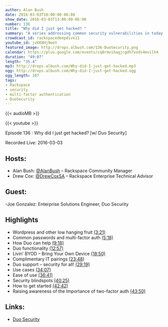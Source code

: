 ```yaml
---
author: Alan Bush
date: 2016-03-03T10:00:00-06:00
show_date: 2016-03-03T13:00:00-06:00
number: 136
title: "Why did I just get hacked? "
summary: "A series addressing common security vulnerabilities in today's threat landscape. This week's topic: Securing Authentication"
crowdcast_id: rackspacedeepdive11
youtube_id: jvKK8Hj9eoY
featured_image: http://drops.albush.com/136-DuoSecurity.png
calendar: https://plus.google.com/events/cq8rmvihagjcgdh7vods4mvilh4
duration: "49:07"
length: "35.4"
mp3: http://drops.albush.com/Why-did-I-just-get-hacked.mp3
ogg: http://drops.albush.com/Why-did-I-just-get-hacked.ogg
ogg_length: 107
tags:
- Rackspace
- security
- multi-factor authentication
- DuoSecurity
---
```

<!--more-->

{{< audioMB >}}

{{< youtube >}}

Episode 136 :  Why did I just get hacked? [w/ Duo Security]

Recorded Live: 2016-03-03

## Hosts:

- Alan Bush: [@AlanBush](http://twitter.com/alanbush) – Rackspace Community Manager
- Drew Cox: [@DrewCoxSA](http://twitter.com/drewcoxsa) – Rackspace Enterprise Technical Advisor


## Guest:

-Joe Gonzalez: Enterprise Solutions Engineer, Duo Security

## Highlights

- Wordpress and other low hanging fruit [(3:21)](https://youtu.be/jvKK8Hj9eoY?t=3m21s)
- Common passwords and multi-factor auth [(5:18)](https://youtu.be/jvKK8Hj9eoY?t=5m18s)
- How Duo can help [(9:18)](https://youtu.be/jvKK8Hj9eoY?t=9m18s)
- Duo functionality [(12:57)](https://youtu.be/jvKK8Hj9eoY?t=12m57s)
- Livin’ BYOD – Bring Your Own Device [(18:50)](https://youtu.be/jvKK8Hj9eoY?t=18m50s)
- Complimentary IT pairings [(23:48)](https://youtu.be/jvKK8Hj9eoY?t=23m48s)
- Duo support – security for all! [(29:19)](https://youtu.be/jvKK8Hj9eoY?t=29m19s)
- Use cases [(34:07)](https://youtu.be/jvKK8Hj9eoY?t=34m07s)
- Ease of use [(36:41)](https://youtu.be/jvKK8Hj9eoY?t=36m41s)
- Security blindspots [(40:25)](https://youtu.be/jvKK8Hj9eoY?t=40m25s)
- How to get started [(42:42)](https://youtu.be/jvKK8Hj9eoY?t=42m42s)
- Raising awareness of the Importance of two-factor auth [(43:50)](https://youtu.be/jvKK8Hj9eoY?t=43m50s)

## Links:

- [Duo Security](https://duo.com/)
